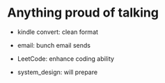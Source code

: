 # Anything proud of talking

- kindle convert: clean format

- email: bunch email sends

- LeetCode: enhance coding ability

- system_design: will prepare